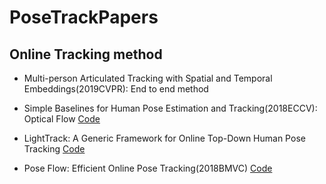 # PoseTrackPapers

## Online Tracking method

- Multi-person Articulated Tracking with Spatial and Temporal Embeddings(2019CVPR): End to end method

- Simple Baselines for Human Pose Estimation and Tracking(2018ECCV): Optical Flow [Code](https://github.com/microsoft/human-pose-estimation.pytorch)

- LightTrack: A Generic Framework for Online Top-Down Human Pose Tracking [Code](https://github.com/Guanghan/lighttrack)

- Pose Flow: Efficient Online Pose Tracking(2018BMVC) [Code](https://arxiv.org/abs/1802.00977)
